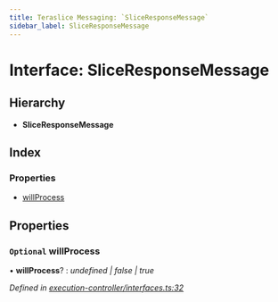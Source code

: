 ```yaml
---
title: Teraslice Messaging: `SliceResponseMessage`
sidebar_label: SliceResponseMessage
---
```


# Interface: SliceResponseMessage

## Hierarchy

* **SliceResponseMessage**

## Index

### Properties

* [willProcess](sliceresponsemessage.md#optional-willprocess)

## Properties

### `Optional` willProcess

• **willProcess**? : *undefined | false | true*

*Defined in [execution-controller/interfaces.ts:32](https://github.com/terascope/teraslice/blob/fd211a8bb/packages/teraslice-messaging/src/execution-controller/interfaces.ts#L32)*
